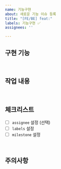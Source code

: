 ```yaml
---
name: 기능구현
about: 새로운 기능 이슈 등록
title: "[FE/BE] feat:"
labels: 기능구현 ✅
assignees: ''

---
```


## 구현 기능

<br/>

## 작업 내용

<br/>

## 체크리스트

- [ ] `assignee` 설정 (선택)
- [ ] `labels` 설정
- [ ] `milestone` 설정

<br/>

## 주의사항

